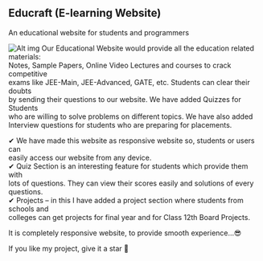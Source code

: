 ## Educraft (E-learning Website)
An educational website for students and programmers 

![Alt img](https://github.com/nitinsingh33/Educraft/blob/main/Assests/educraft-name%20logo%20%20black.png)
Our Educational Website would provide all the education related materials:  
Notes, Sample Papers, Online Video Lectures and courses to crack competitive  
exams like JEE-Main, JEE-Advanced, GATE, etc. Students can clear their doubts  
by sending their questions to our website. We have added Quizzes for Students  
who are willing to solve problems on different topics. We have also added  
Interview questions for students who are preparing for placements.  
  
✔ We have made this website as responsive website so, students or users can  
   easily access our website from  any device.  
✔ Quiz Section is an interesting feature for students which provide them with  
   lots of questions. They can view their scores easily and solutions of every questions.  
✔ Projects – in this I have added a project section where students from schools and  
   colleges can get projects for final year and for Class 12th Board Projects.  
   
It is completely responsive website, to provide smooth experience...😎  

If you like my project, give it a star 🌟
